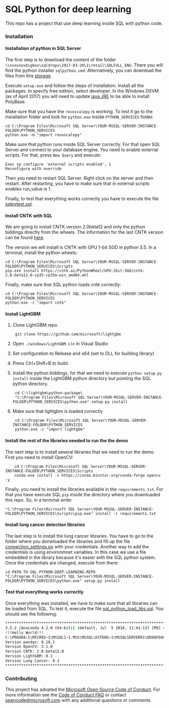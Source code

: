 # SQL Python for deep learning
This repo has a project that use deep learning inside SQL with python code.

### Installation

#### Installation of python in SQL Server

The first step is to download the content of the folder `\\nsosnovbigbox\sqldrops\2017-03-29\1\retail\SQLFULL_ENU`. There you will find the python installer `sqlpython.cmd`. Alternatively, you can download the files from this [storage](https://migonzastorage.blob.core.windows.net/installer/SQL_Server/2017_04_04_SQLFULL_ENU.zip).

Execute `setup.exe` and follow the steps of installation. Install all the packages. In specify free edition, select developer. In the Windows DSVM (as of April 2017) you will need to update [java JRE](http://www.oracle.com/technetwork/java/javase/downloads/jre8-downloads-2133155.html) to be able to install PolyBase.

Make sure that you have the `revoscalepy` is working. To test it go to the installation folder and look for `python.exe` inside `PYTHON_SERVICES` folder.

	cd C:\Program Files\Microsoft SQL Server\YOUR-MSSQL-SERVER-INSTANCE-FOLDER\PYTHON_SERVICES
	python.exe -m "import revoscalepy"

Make sure that python runs inside SQL Server correctly. For that open SQL Server and connect to your database engine. You need to enable external scripts. For that, press `New Query` and execute: 

	Exec sp_configure 'external scripts enabled', 1
	Reconfigure with override

Then you need to restart SQL Server. Right click on the server and then restart. After restarting, you have to make sure that in external scripts enables run_value is 1.

Finally, to test that everything works correctly you have to execute the file [sqlpytest.sql](sql/sqlpytest.sql).


#### Install CNTK with SQL

We are going to install CNTK version 2.0beta12 and only the python biddings directly from the wheels. The information for the last CNTK version can be found [here](https://github.com/Microsoft/CNTK/wiki/Setup-Windows-Python).

The version we will install is CNTK with GPU 1-bit SGD in python 3.5. In a terminal, install the python wheels:

	cd C:\Program Files\Microsoft SQL Server\YOUR-MSSQL-SERVER-INSTANCE-FOLDER\PYTHON_SERVICES\Scripts
	pip.exe install https://cntk.ai/PythonWheel/GPU-1bit-SGD/cntk-2.0.beta12.0-cp35-cp35m-win_amd64.whl

Finally, make sure that SQL python loads cntk correctly:

	cd C:\Program Files\Microsoft SQL Server\YOUR-MSSQL-SERVER-INSTANCE-FOLDER\PYTHON_SERVICES
	python.exe -c "import cntk"

#### Install LightGBM

1) Clone LightGBM repo

		git clone https://github.com/microsoft/lightgbm

2) Open `./windows/LightGBM.sln` in Visual Studio

3) Set configuration to Release and x64 (set to DLL for building library)

4) Press Ctrl+Shift+B to build.

5) Install the python biddings, for that we need to execute `python setup.py install` inside the LightGBM python directory but pointing the SQL python directory.

		cd C:\lightgbm\python-package\
		"C:\Program Files\Microsoft SQL Server\YOUR-MSSQL-SERVER-INSTANCE-FOLDER\PYTHON_SERVICES\python.exe" setup.py install

6) Make sure that lightgbm is loaded correctly

		cd C:\Program Files\Microsoft SQL Server\YOUR-MSSQL-SERVER-INSTANCE-FOLDER\PYTHON_SERVICES
		python.exe -c "import lightgbm"

#### Install the rest of the libraries needed to run the the demo
The next step is to install several libraries that we need to run the demo. First you need to install OpenCV:

		cd C:\Program Files\Microsoft SQL Server\YOUR-MSSQL-SERVER-INSTANCE-FOLDER\PYTHON_SERVICES\Scripts
		conda.exe install -c https://conda.binstar.org/conda-forge opencv -y

Finally, you need to install the libraries available in the `requirements.txt`. For that you have execute SQL `pip` inside the directory where you downloaded this repo. So, in a terminal write:

	"C:\Program Files\Microsoft SQL Server\YOUR-MSSQL-SERVER-INSTANCE-FOLDER\PYTHON_SERVICES\Scripts\pip.exe" install -r requirements.txt

#### Install lung cancer detection libraries
The last step is to install the lung cancer libraries. You have to go to the folder where you donwloaded the libraries and fill up the file [connection_settings.py](lung_cancer/connection_settings.py.template) with your credentials. Another way to add the credentials is using environmnet variables. In this case we use a file embedded in the library because it's easier with the SQL python system. Once the credentials are changed, execute from there:

	cd PATH-TO-SQL-PYTHON-DEEP-LEARNING-REPO
	"C:\Program Files\Microsoft SQL Server\YOUR-MSSQL-SERVER-INSTANCE-FOLDER\PYTHON_SERVICES\python.exe" setup.py install


#### Test that everything works correctly
Once everything was installed, we have to make sure that all libraries can be loaded from SQL. To test it, execute the file [sql_python_load_libs.sql](sql/sql_python_load_libs.sql). You should see the following:

```bash
*********************************************************************************************
3.5.2 |Anaconda 4.2.0 (64-bit)| (default, Jul  5 2016, 11:41:13) [MSC v.1900 64 bit (AMD64)]
!!!Hello World!!!
C:\PROGRA~1\MICROS~1\MSSQL1~1.MSS\MSSQL\EXTENS~1\MSSQLSERVER01\DD9AFD48-A1BB-49C4-9574-DF93B7A8AFFD
Version pandas: 0.18.1
Version OpenCV: 3.1.0
Version CNTK: 2.0.beta12.0
Version LightGBM: 0.1
Version Lung Cancer: 0.1
*********************************************************************************************
```


### Contributing

This project has adopted the [Microsoft Open Source Code of Conduct](https://opensource.microsoft.com/codeofconduct/). For more information see the [Code of Conduct FAQ](https://opensource.microsoft.com/codeofconduct/faq/) or contact [opencode@microsoft.com](mailto:opencode@microsoft.com) with any additional questions or comments.

